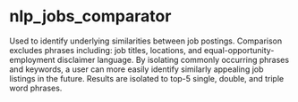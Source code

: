 # nlp_jobs_comparator
Used to identify underlying similarities between job postings.  Comparison excludes phrases including: job titles, locations, and equal-opportunity-employment disclaimer language.  By isolating commonly occurring phrases and keywords, a user can more easily identify similarly appealing job listings in the future.  Results are isolated to top-5 single, double, and triple word phrases.
